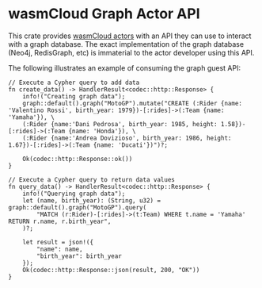 # wasmCloud Graph Actor API

This crate provides [wasmCloud actors](https://github.com/wasmcloud) with an API they can use to interact with a graph database. The exact implementation of the graph database (Neo4j, RedisGraph, etc) is immaterial to the actor developer using this API.

The following illustrates an example of consuming the graph guest API:

```
// Execute a Cypher query to add data
fn create_data() -> HandlerResult<codec::http::Response> {
    info!("Creating graph data");
    graph::default().graph("MotoGP").mutate("CREATE (:Rider {name: 'Valentino Rossi', birth_year: 1979})-[:rides]->(:Team {name: 'Yamaha'}), \
    (:Rider {name:'Dani Pedrosa', birth_year: 1985, height: 1.58})-[:rides]->(:Team {name: 'Honda'}), \
    (:Rider {name:'Andrea Dovizioso', birth_year: 1986, height: 1.67})-[:rides]->(:Team {name: 'Ducati'})")?;

    Ok(codec::http::Response::ok())
}

// Execute a Cypher query to return data values
fn query_data() -> HandlerResult<codec::http::Response> {
    info!("Querying graph data");
    let (name, birth_year): (String, u32) = graph::default().graph("MotoGP").query(
        "MATCH (r:Rider)-[:rides]->(t:Team) WHERE t.name = 'Yamaha' RETURN r.name, r.birth_year",
    )?;

    let result = json!({
        "name": name,
        "birth_year": birth_year
    });
    Ok(codec::http::Response::json(result, 200, "OK"))
}
```
